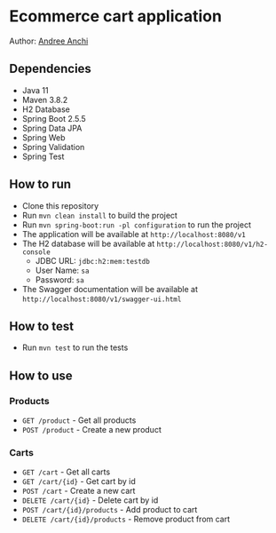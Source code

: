 # Ecommerce cart application
Author: [Andree Anchi](https://www.linkedin.com/in/andree-anchi-dueñas/)
## Dependencies
- Java 11
- Maven 3.8.2
- H2 Database
- Spring Boot 2.5.5
- Spring Data JPA
- Spring Web
- Spring Validation
- Spring Test

## How to run
- Clone this repository
- Run `mvn clean install` to build the project
- Run `mvn spring-boot:run -pl configuration` to run the project
- The application will be available at `http://localhost:8080/v1`
- The H2 database will be available at `http://localhost:8080/v1/h2-console`
    - JDBC URL: `jdbc:h2:mem:testdb`
    - User Name: `sa`
    - Password: `sa`
- The Swagger documentation will be available at `http://localhost:8080/v1/swagger-ui.html`

## How to test
- Run `mvn test` to run the tests

## How to use

### Products
- `GET /product` - Get all products
- `POST /product` - Create a new product

### Carts
- `GET /cart` - Get all carts
- `GET /cart/{id}` - Get cart by id
- `POST /cart` - Create a new cart
- `DELETE /cart/{id}` - Delete cart by id
- `POST /cart/{id}/products` - Add product to cart
- `DELETE /cart/{id}/products` - Remove product from cart